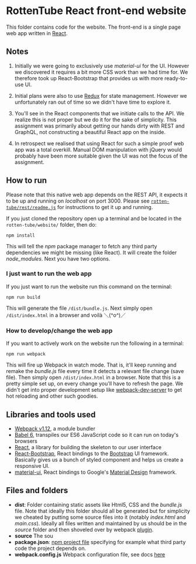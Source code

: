 # RottenTube React front-end website
This folder contains code for the website. The front-end is a single page web
app written in [React](https://facebook.github.io/react/).

## Notes
1. Initially we were going to exclusively use *material-ui* for the UI. However we 
discovered it requires a bit more CSS work than we had time for. We therefore 
took up React-Bootstrap that provides us with more ready-to-use UI.

2. Initial plans were also to use [Redux](http://redux.js.org/) for state 
management. However we unfortunately ran out of time so we didn't have time to 
explore it.

3. You'll see in the React components that we initiate calls to the API. We realize 
this is not proper but we do it for the sake of simplicity. This assignment was 
primarily about getting our hands dirty with REST and GraphQL, not constructing 
a beautiful React app on the inside.

4. In retrospect we realised that using React for such a simple proof web app was 
a total overkill. Manual DOM manipulation with jQuery would probably have been 
more suitable given the UI was not the focus of the assignment.

## How to run
Please note that this native web app depends on the REST API, it expects it to 
be up and running on *localhost* on port 3000. Please see 
[`rotten-tube/rest/readme.js`](/../rest/readme.md) for instructions to get it 
up and running. 

If you just cloned the repository open up a terminal and be located in the 
`rotten-tube/website/` folder, then do:

```
npm install
```

This will tell the *npm* package manager to fetch any third party dependencies 
we might be missing (like React). It will create the folder *node_modules*. Next 
you have two options.

### I just want to run the web app
If you just want to run the website run this command on the terminal:

```
npm run build
```

This will generate the file `/dist/bundle.js`. Next simply open 
`/dist/index.html` in a browser and voilà ＼(^o^)／

### How to develop/change the web app
If you want to actively work on the website run the following in a terminal:

```
npm run webpack
```

This will fire up Webpack in watch mode. That is, it'll keep running and remake 
the *bundle.js* file every time it detects a relevant file change (save file). 
Then simply open `/dist/index.html` in a browser. Note that this is a pretty 
simple set up, on every change you'll have to refresh the page. We didn't get 
into proper development setup like 
[webpack-dev-server](https://github.com/webpack/webpack-dev-server) to get hot 
reloading and other such goodies.
 
## Libraries and tools used
* [Webpack v1.12](https://webpack.github.io/), a module bundler
* [Babel 6](https://babeljs.io/), transpiles our ES6 JavaScript code so it can 
run on today's browsers
* [React](https://facebook.github.io/react/), a library for building the 
skeleton to our user interface 
* [React-Bootstrap](https://react-bootstrap.github.io/), React bindings to the 
[Bootstrap](http://getbootstrap.com/) UI framework. Basically gives us a bunch 
of styled component and helps us create a responsive UI.
* [material-ui](http://www.material-ui.com/#/), React bindings to Google's 
[Material Design](https://www.google.com/design/spec/material-design/introduction.html)
framework.

## Files and folders
* **dist**: Folder containing static assets like Html5, CSS and the *bundle.js* 
file. Note that ideally this folder should all be generated but for simplicity 
we cheated by putting some source files into it (notably *index.html* and 
*main.css*). Ideally all files written and maintained by us should be in the 
*source* folder and then shoveled over by webpack 
[plugin](https://github.com/kevlened/copy-webpack-plugin).
* **source** The sou
* **package.json**: [npm project file](https://docs.npmjs.com/files/package.json)
 specifying for example what third party code the project depends on.
* **webpack.config.js** Webpack configuration file, see docs 
[here](http://webpack.github.io/docs/configuration.html)
